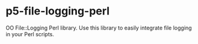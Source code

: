 p5-file-logging-perl
====================

OO File::Logging Perl library.  Use this library to easily integrate file logging in your Perl scripts.

